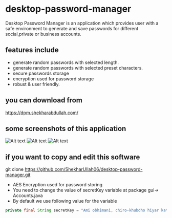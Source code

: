 # desktop-password-manager
Desktop Password Manager is an application which provides user with a safe environment to generate and save passwords for different social,private or business accounts.
## features include
  * generate random passwords with selected length.
  * generate random passwords with selected preset characters.
  * secure passwords storage
  * encryption used for password storage
  * robust & user friendly.
  
  ## you can download from
  https://dpm.shekharabdullah.com/
  
  ## some screenshots of this application
  ![Alt text](http://dpm.dev-station.com/assets/img/account.png "Desktop Password Manager")
  ![Alt text](http://dpm.dev-station.com/assets/img/account3.png "Desktop Password Manager")
  ![Alt text](http://dpm.dev-station.com/assets/img/login.png "Desktop Password Manager")
  
  ## if you want to copy and edit this software
  git clone https://github.com/ShekharUllah06/desktop-password-manager.git
  
  * AES Encryption used for password storing
  * You need to change the value of secretKey variable at package gui-> Accounts.java
  * By default we use following value for the variable
  
  ```java
  private final String secretKey = "Ami obhimani, chiro-khubdho hiyar katorota, batha sunibirh";
  ```
  
  
